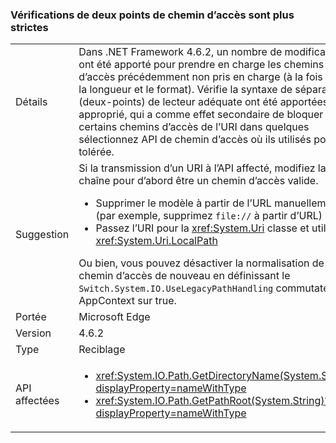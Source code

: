 ### <a name="path-colon-checks-are-stricter"></a>Vérifications de deux points de chemin d’accès sont plus strictes

|   |   |
|---|---|
|Détails|Dans .NET Framework 4.6.2, un nombre de modifications ont été apporté pour prendre en charge les chemins d’accès précédemment non pris en charge (à la fois dans la longueur et le format). Vérifie la syntaxe de séparateur (deux-points) de lecteur adéquate ont été apportées plus approprié, qui a comme effet secondaire de bloquer certains chemins d’accès de l’URI dans quelques sélectionnez API de chemin d’accès où ils utilisés pour être tolérée.|
|Suggestion|Si la transmission d’un URI à l’API affecté, modifiez la chaîne pour d’abord être un chemin d’accès valide.<ul><li>Supprimer le modèle à partir de l’URL manuellement (par exemple, supprimez <code>file://</code> à partir d’URL)</li><li>Passez l’URI pour la <xref:System.Uri> classe et utiliser <xref:System.Uri.LocalPath></li></ul>Ou bien, vous pouvez désactiver la normalisation de chemin d’accès de nouveau en définissant le <code>Switch.System.IO.UseLegacyPathHandling</code> commutateur AppContext sur true.|
|Portée|Microsoft Edge|
|Version|4.6.2|
|Type|Reciblage|
|API affectées|<ul><li><xref:System.IO.Path.GetDirectoryName(System.String)?displayProperty=nameWithType></li><li><xref:System.IO.Path.GetPathRoot(System.String)?displayProperty=nameWithType></li></ul>|

